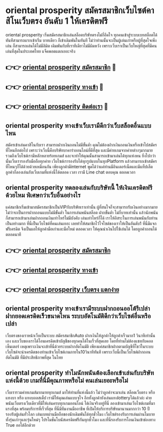 # oriental prosperity สมัครสมาชิกเว็บไซต์คาสิโนเว็บตรง อันดับ 1 ให้เครดิตฟรี

oriental prosperity เริ่มสมัครสมาชิกเล่นสล็อตบริษัทตรงไม่กี่อึดใจ ทุกคนเข้าสู่ระบบเบทสล็อตได้ทันทีสามารถแรกเข้าเริ่ม บาทเดียว ก็เข้าเดิมพันในทันที ไม่ว่าท่านนั้นจะเป็นผู้เล่นเก่าหรือผู้ที่สุดใจเพิ่งเล่น ก็สามารถเล่นได้ไม่มีลิมิต เดิมพันกับที่เราทีเดียวไม่มีผิดหวัง เพราะเว็บเราเป็นเว็บใหญ่ที่สุดที่มีคนเล่นที่สุดในประเทศไทย แจ็คพอตแตกเยอะจริง

## 👉👉 [oriental prosperity สมัครสมาชิก](https://bit.ly/3Ckzg5n) 🎰
## 👉👉 [oriental prosperity ทางเข้า](https://bit.ly/3Ckzg5n) 🎰
## 👉👉 [oriental prosperity ติดต่อเรา](https://bit.ly/3Ckzg5n) 🎰

## oriental prosperity ทางเข้าเว็บเรามีดีกว่าเว็บสล็อตอื่นแบบไหน
สมัครเข้าเล่นคาสิโนกับเรา สามารถฝากเงินถอนไม่มีขั้นต่ำ คุณไม่ต้องฝากเงินถอนเงินหรือเข้าไปสมัครที่ไหนอีกต่อไป เพราะว่าเว็บนี้คือบริษัทบาคาร่าออนไลน์ที่ดีที่สุด และมีค่ายเกมจากค่ายต่างๆมากมาย รวมถึงเว็บไซต์เรามีหลักหลายร้อยเกมส์ และจะทำให้คุณนั้นสามารถเข้ามาเล่นได้ทุกแห่งหน ยิ่งไปกว่านั้นเว็บเรารองรับมือถือทุกค่าย เว็บไซต์เรารองรับได้ทุกรูปแบบในทุกPlatform แล้วสามารถเข้าสมัครที่ไหนๆก็ได้ด้วยด้วยเหมือนกัน เพียงลูกค้ามีinternet พูดได้ว่าแค่ท่านมีอินเตอร์เน็ตและมีแท็ปเล็ต ลูกค้าก็ลองเล่นกับเว็บเกมที่แห่งนี้ได้ตลอด เวลา เรามี Line chat ตอบคุณ ตลอดเวลา

## oriental prosperity ทดลองเล่นกับบริษัทนี้ ให้เงินเครดิตฟรีด้วยไหม พิเศษกว่าเว็บอื่นอย่างไร
แค่สมาชิกเริ่มเข้ามาสมัครสมาชิกเป็นVIPกับบริษัทเราเท่านั้น ผู้ที่สนใจก็จะสามารถรับเงินอย่างมากมาย ไม่ว่าจะเป็นการฝากถอนแบบไม่มีขั้นต่ำ ในการเล่นพนันสล็อต ฝากขั้นต่ำ ไม่กี่บาทเท่านั้น แล้วนักพนันก็สามารถเข้ามาเล่นฝากถอนเงินเท่าไหร่ไม่มีบังคับ เล่นเท่าไหร่ก็ได้ เราให้อิสระในการเล่นพนันกับท่านเป็นอย่างมาก ที่นี่เป็นเว็บไซต์ที่คนเล่นเยอะ เลยทำให้สมาชิกไว้ใจไซต์ของเราให้เป็นอันดับ1 ที่นี่มีแจกฟรีเครดิต จึงเป็นผลให้ลูกค้ามือเก่าและมือใหม่ ตลอดเวลา ให้คุณนำเงินไปใช้เล่นได้ โดยลูกค้าถอนได้ตลอดนาที

## 👉👉 [oriental prosperity สมัครสมาชิก](https://bit.ly/3Ckzg5n)
## 👉👉 [oriental prosperity ทางเข้า](https://bit.ly/3Ckzg5n)
## 👉👉 [oriental prosperity เว็บตรง แตกง่าย](https://bit.ly/3Ckzg5n)

## oriental prosperity ทางเข้าเรามีระบบฝากถอนออโต้รึเปล่า ฝากยอดเครดิตเร็วขนาดไหน ระบบอัตโนมัติดีกว่าเว็บไซต์อื่นหรือเปล่า
เว็บตรงของเราหน้าเว็บเป็นระบบ สมัครสมาชิกAuto ฝากเงินให้ลูกค้าให้ลูกค้าเร็วมาก1 วินาทีเท่านั้นเอง และเว็บของเราได้โอนเครดิตเข้าบัญชีของทุกคนได้ในเร็วที่สุดเลย โดยที่ท่านไม่ต้องแชทกับคอลเซ็นเตอร์ เหตุเพราะเงินจะเข้าที่นี่ด้วยระบบฝากอัตโนมัติ เพียงแค่สมาชิกฝากตามบัญชีที่โชว์ในระบบ เว็บไซต์จะนำเครดิตของท่านเข้าเว็บไซต์เกมภายใน10วินาทีทันที เพราะเว็บนี้เป็นเว็บไซต์ฝากถอนอัตโนมัติ ที่มีประสิทธิภาพที่สุด ในไทย

## oriental prosperity ทำไมนักพนันต้องเลือกเข้าเล่นกับบริษัทแห่งนี้ด้วย เกมที่นี่มีคุณภาพหรือไม่ คนเล่นเยอะหรือไม่
เว็บเรารวมค่ายเกมส์มากมายทุกเกมส์ มาให้ท่านที่แห่งนี้แล้ว ไม่ว่าลูกค้าจะมาเล่น สล็อตเว็บตรง หรือ แทงบา หรือ แทงบอลสเต็ป เรามีให้คุณเล่นแบบจุใจ อีกทั้งลูกค้ายังเล่นแทงlotteryได้แล้วล่ะ ค่ายพนันเว็บตรงเว็บเดียวที่มีให้เล่นครบทุกเกมออนไลน์ ได้เงินจริงอยู่ที่นี่ ลองเข้ามาเล่นเว็บไซต์เกมที่มาแรงที่สุด พร้อมบริการที่เร็วที่สุด ที่นี่มีทีมงานมืออาชีพ ที่เปิดให้บริการบริษัทมานานมากกว่า 10 ปี รองรับผู้เล่นทั่วโลก เล่นเบทผ่านมือถือของนักเดิมพันได้ทุกชั่วโมง เว็บไซต์รองรับการเล่นผ่านโมบาย ทั้งรุ่นเก่าๆและรุ่นใหม่ๆ โปรโมชั่นโบนัสเครดิตฟรีกันทุกชั่วโมง และที่นี่รองรับการโอนเงินเข้าช่องทาง True ออโต้อีกด้วย
